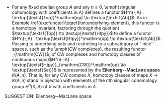 -  For any fixed abelian group $A$ and any $n \geq 0$, \emph{singular cohomology with coefficients in $A$} defines a functor $H^n(-;A) : \textup{\textsf{Top}}^\mathrm{op} \to \textup{\textsf{Ab}}$. As in Example \ref{exs:functor}\eqref{itm:underlying-element}, this functor is a homotopy invariant, factoring through the quotient $\textup{\textsf{Top}} \to \textup{\textsf{Htpy}}$ to define a functor $H^n(-;A) : \textup{\textsf{Htpy}}^\mathrm{op} \to \textup{\textsf{Ab}}$. Passing to underlying sets and restricting to a subcategory of ``nice'' spaces, such as the \emph{CW complexes}, the resulting functor _{\mathrm{CW}}$, of CW complexes and homotopy classes of continuous maps}$H^n(-;A) : \textup{\textsf{Htpy}}_{\mathrm{CW}}^\mathrm{op} \to \textup{\textsf{Set}}$ is represented by the **Eilenberg--MacLane space** $K(A,n)$. That is, for any CW complex $X$, homotopy classes of maps $X \to K(A,n)$ stand in bijection with elements of the $n$th singular cohomology group  $H^n(X;A)$ of $X$ with coefficients in $A$.

SUGGESTION: Eilenberg--MacLane space